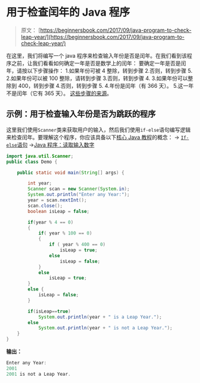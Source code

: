 # 用于检查闰年的 Java 程序

> 原文： [https://beginnersbook.com/2017/09/java-program-to-check-leap-year/](https://beginnersbook.com/2017/09/java-program-to-check-leap-year/)

在这里，我们将编写一个 java 程序来检查输入年份是否是闰年。在我们看到该程序之前，让我们看看如何确定一年是否是数学上的闰年：
要确定一年是否是闰年，请按以下步骤操作：
1.如果年份可被 4 整除，转到步骤 2.否则，转到步骤 5\.
2.如果年份可以被 100 整除，请转到步骤 3.否则，转到步骤 4\.
3.如果年份可以整除到 400，转到步骤 4.否则，转到步骤 5\.
4.年份是闰年（有 366 天）。
5.这一年不是闰年（它有 365 天）。 [这些步骤的来源](https://support.microsoft.com/en-in/help/214019/method-to-determine-whether-a-year-is-a-leap-year)。

## 示例：用于检查输入年份是否为跳跃的程序

这里我们使用`Scanner`类来获取用户的输入，然后我们使用`if-else`语句编写逻辑来检查闰年。要理解这个程序，你应该具备以下[核心 Java 教程](https://beginnersbook.com/java-tutorial-for-beginners-with-examples/)的概念：
→ [`If-else`语句](https://beginnersbook.com/2017/08/if-else-statement-in-java/)
→[Java 程序：读取输入数字](https://beginnersbook.com/2017/09/java-program-to-read-integer-value-from-the-standard-input/)

```java
import java.util.Scanner;
public class Demo {

    public static void main(String[] args) {

    	int year;
    	Scanner scan = new Scanner(System.in);
    	System.out.println("Enter any Year:");
    	year = scan.nextInt();
    	scan.close();
        boolean isLeap = false;

        if(year % 4 == 0)
        {
            if( year % 100 == 0)
            {
                if ( year % 400 == 0)
                    isLeap = true;
                else
                    isLeap = false;
            }
            else
                isLeap = true;
        }
        else {
            isLeap = false;
        }

        if(isLeap==true)
            System.out.println(year + " is a Leap Year.");
        else
            System.out.println(year + " is not a Leap Year.");
    }
}
```

**输出：**

```java
Enter any Year: 
2001
2001 is not a Leap Year.
```
